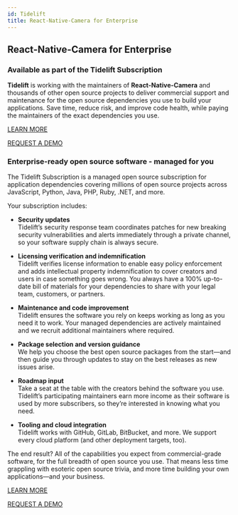 ```yaml
---
id: Tidelift
title: React-Native-Camera for Enterprise
---
```


## React-Native-Camera for Enterprise

### Available as part of the Tidelift Subscription

**Tidelift** is working with the maintainers of **React-Native-Camera** and thousands of other open source projects to deliver
commercial support and maintenance for the open source dependencies you use to build your applications.
Save time, reduce risk, and improve code health, while paying the maintainers of the exact dependencies you use.

[LEARN MORE](https://tidelift.com/subscription/pkg/npm-react-native-camera?utm_source=npm-react-native-camera&utm_medium=referral&utm_campaign=enterprise)

[REQUEST A DEMO](https://tidelift.com/subscription/request-a-demo?utm_source=npm-react-native-camera&utm_medium=referral&utm_campaign=enterprise)

### Enterprise-ready open source software - managed for you

The Tidelift Subscription is a managed open source subscription for application dependencies covering millions
of open source projects across JavaScript, Python, Java, PHP, Ruby, .NET, and more.

Your subscription includes:

- **Security updates**<br />
  Tidelift’s security response team coordinates patches for new breaking security vulnerabilities and alerts
  immediately through a private channel, so your software supply chain is always secure.

- **Licensing verification and indemnification**<br />
  Tidelift verifies license information to enable easy policy enforcement and adds intellectual property
  indemnification to cover creators and users in case something goes wrong. You always have a 100% up-to-date
  bill of materials for your dependencies to share with your legal team, customers, or partners.

- **Maintenance and code improvement**<br />
  Tidelift ensures the software you rely on keeps working as long as you need it to work.
  Your managed dependencies are actively maintained and we recruit additional maintainers where required.

- **Package selection and version guidance**<br />
  We help you choose the best open source packages from the start—and then guide you through updates to stay on
  the best releases as new issues arise.

- **Roadmap input**<br />
  Take a seat at the table with the creators behind the software you use. Tidelift’s participating maintainers
  earn more income as their software is used by more subscribers, so they’re interested in knowing what you need.

- **Tooling and cloud integration**<br />
  Tidelift works with GitHub, GitLab, BitBucket, and more.
  We support every cloud platform (and other deployment targets, too).

The end result? All of the capabilities you expect from commercial-grade software, for the full breadth
of open source you use. That means less time grappling with esoteric open source trivia, and more
time building your own applications—and your business.

[LEARN MORE](https://tidelift.com/subscription/pkg/npm-react-native-camera?utm_source=npm-react-native-camera&utm_medium=referral&utm_campaign=enterprise)

[REQUEST A DEMO](https://tidelift.com/subscription/request-a-demo?utm_source=npm-react-native-camera&utm_medium=referral&utm_campaign=enterprise)
